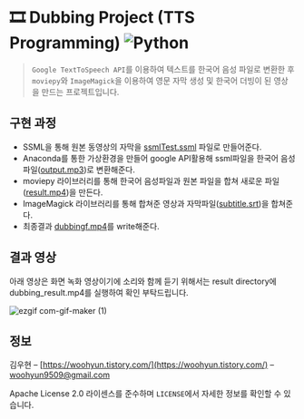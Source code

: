 # 🎞 Dubbing Project (TTS Programming) <img alt="Python" src ="https://img.shields.io/badge/Python-3776AB.svg?&style=for-the-badge&logo=Python&logoColor=white"/>

> `Google TextToSpeech API`를 이용하여 텍스트를 한국어 음성 파일로 변환한 후 `moviepy`와 `ImageMagick`을 이용하여 영문 자막 생성 및 한국어 더빙이 된 영상을 만드는 프로젝트입니다.

## 구현 과정

* SSML을 통해 원본 동영상의 자막을 [ssmlTest.ssml](https://github.com/W00hyun-Kim/DubbingProject/tree/main/data) 파일로 만들어준다.
* Anaconda를 통한 가상환경을 만들어 google API활용해 ssml파일을 한국어 음성파일([output.mp3](https://github.com/W00hyun-Kim/DubbingProject/tree/main/data))로 변환해준다.   
* moviepy 라이브러리를 통해 한국어 음성파일과 원본 파일을 합쳐 새로운 파일([result.mp4](https://github.com/W00hyun-Kim/DubbingProject/tree/main/data))을 만든다.
* ImageMagick 라이브러리를 통해 합쳐준 영상과 자막파일([subtitle.srt](https://github.com/W00hyun-Kim/DubbingProject/tree/main/data))을 합쳐준다.
* 최종결과 [dubbingf.mp4](https://github.com/W00hyun-Kim/DubbingProject/tree/main/result)를 write해준다.


## 결과 영상

아래 영상은 화면 녹화 영상이기에 소리와 함께 듣기 위해서는 result directory에 dubbing_result.mp4를 실행하여 확인 부탁드립니다.

![ezgif com-gif-maker (1)](https://user-images.githubusercontent.com/95575122/167306870-6af033c8-6a20-4a28-b37e-69a14be2c36b.gif)




## 정보

김우현 – [https://woohyun.tistory.com/](https://woohyun.tistory.com/) – woohyun9509@gmail.com

Apache License 2.0 라이센스를 준수하며 ``LICENSE``에서 자세한 정보를 확인할 수 있습니다.

